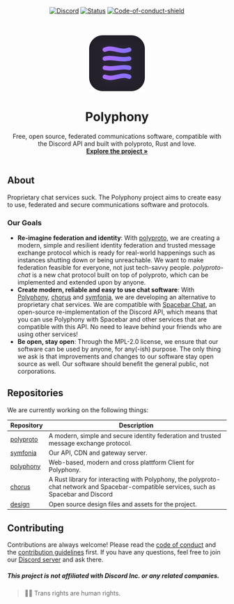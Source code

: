 <div align="center">

[![Discord]][Discord-invite]
[![Status]][Status]
[![Code-of-conduct-shield]][Code-of-conduct]

</br>
<a name="readme-top"></a>

<!-- PROJECT LOGO -->
<br />
<div align="center">
  <a href="https://github.com/polyphony-chat/polyphony">
    <img src="https://github.com/polyphony-chat/branding/blob/main/logos/polyphony-2-4-8bit.png" alt="The Polyphony logo. a dark, square background with rounded edges. on this background, there are four vertically stacked, purple lines. The lines each resemble a sine curve, although they are all shaped a little differently." width="128" height="128">
  </a>

<h1 align="center">Polyphony</h3>

  <p align="center">
    Free, open source, federated communications software, compatible with the Discord API and built with
    polyproto, Rust and love.
    <br/>
    <a href="https://github.com/orgs/polyphony-chat/repositories"><strong>Explore the project »</strong></a>
    <br/>
    <br/>
  </p>
</div>
</div>

<!-- ABOUT THE PROJECT -->

## About

Proprietary chat services suck. The Polyphony project aims to create easy to use, federated and secure communications software and protocols.

### Our Goals

- **Re-imagine federation and identity**: With [polyproto](https://docs.polyphony.chat/Overviews/core/),
  we are creating a modern, simple and resilient identity federation and trusted message exchange
  protocol which is ready for real-world happenings such as instances shutting down or being
  unreachable. We want to make federation feasible for everyone, not just tech-savvy people.
  *polyproto-chat* is a new chat protocol built on top of polyproto, which can be implemented and
  extended upon by anyone.
- **Create modern, reliable and easy to use chat software**: With
  [Polyphony](https://github.com/polyphony-chat/polyphony),
  [chorus](https://github.com/polyphony-chat/chorus) and
  [symfonia](https://github.com/polyphony-chat/symfonia), we are developing an alternative to
  proprietary chat services. We are compatible with [Spacebar Chat](https://spacebar.chat), an
  open-source re-implementation of the Discord API, which means that you can use Polyphony with
  Spacebar and other services that are compatible with this API. No need to leave behind your
  friends who are using other services!
- **Be open, stay open**: Through the MPL-2.0 license, we ensure that our software can be used by
  anyone, for any(-ish) purpose. The only thing we ask is that improvements and changes to our software
  stay open source as well. Our software should benefit the general public, not corporations.

## Repositories

We are currently working on the following things:

| Repository                                               | Description                                                                                                                              |
| -------------------------------------------------------- | ---------------------------------------------------------------------------------------------------------------------------------------- |
| [polyproto](https://github.com/polyphony-chat/polyproto) | A modern, simple and secure identity federation and trusted message exchange protocol.                                                   |
| [symfonia](https://github.com/polyphony-chat/symfonia)   | Our API, CDN and gateway server.                                                                                                         |
| [polyphony](https://github.com/polyphony-chat/polyphony) | Web-based, modern and cross plattform Client for Polyphony.                                                                              |
| [chorus](https://github.com/polyphony-chat/chorus)       | A Rust library for interacting with Polyphony, the polyproto-chat network and Spacebar-compatible services, such as Spacebar and Discord |
| [design](https://github.com/polyphony-chat/design)       | Open source design files and assets for the project.                                                                                     |

## Contributing

Contributions are always welcome! Please read the [code of conduct](https://github.com/polyphony-chat/.github/blob/main/CODE_OF_CONDUCT.md) and the [contribution guidelines](https://github.com/polyphony-chat/.github/blob/main/CONTRIBUTION_GUIDELINES.md) first. If you have any questions, feel free to join our [Discord server][Discord-invite] and ask there.

##### This project is not affiliated with Discord Inc. or any related companies.

[Discord]: https://img.shields.io/badge/Discord_Server-390075
[Discord-invite]: https://discord.com/invite/m3FpcapGDD
[Status]: https://img.shields.io/badge/Status-Early_Development-8100ad
[Code-of-conduct-shield]: https://img.shields.io/badge/Code_of_Conduct-eb00ff
[Code-of-conduct]: https://github.com/polyphony-chat/.github/blob/main/CODE_OF_CONDUCT.md

> 🏳️‍⚧️ Trans rights are human rights.
